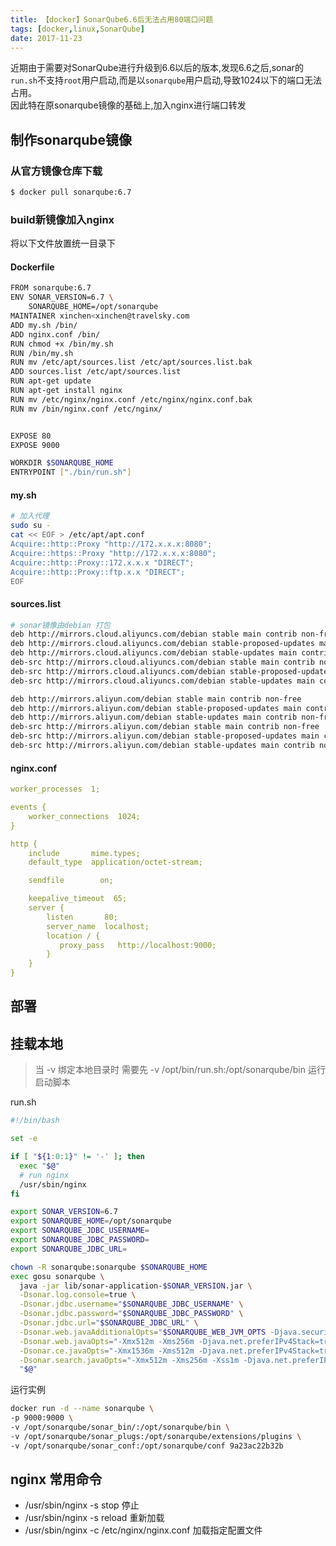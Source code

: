 ```yaml
---
title: 【docker】SonarQube6.6后无法占用80端口问题
tags: [docker,linux,SonarQube]
date: 2017-11-23
---
```


近期由于需要对SonarQube进行升级到6.6以后的版本,发现6.6之后,sonar的`run.sh`不支持`root`用户启动,而是以`sonarqube`用户启动,导致1024以下的端口无法占用。  
因此特在原sonarqube镜像的基础上,加入nginx进行端口转发


## 制作sonarqube镜像

### 从官方镜像仓库下载

``` bash
$ docker pull sonarqube:6.7
```
### build新镜像加入nginx
将以下文件放置统一目录下
#### Dockerfile
```bash
FROM sonarqube:6.7
ENV SONAR_VERSION=6.7 \
    SONARQUBE_HOME=/opt/sonarqube 
MAINTAINER xinchen<xinchen@travelsky.com
ADD my.sh /bin/
ADD nginx.conf /bin/
RUN chmod +x /bin/my.sh
RUN /bin/my.sh
RUN mv /etc/apt/sources.list /etc/apt/sources.list.bak
ADD sources.list /etc/apt/sources.list
RUN apt-get update
RUN apt-get install nginx
RUN mv /etc/nginx/nginx.conf /etc/nginx/nginx.conf.bak
RUN mv /bin/nginx.conf /etc/nginx/


EXPOSE 80
EXPOSE 9000

WORKDIR $SONARQUBE_HOME
ENTRYPOINT ["./bin/run.sh"]
```

#### my.sh
```bash
# 加入代理 
sudo su -
cat << EOF > /etc/apt/apt.conf
Acquire::http::Proxy "http://172.x.x.x:8080";
Acquire::https::Proxy "http://172.x.x.x:8080";
Acquire::http::Proxy::172.x.x.x "DIRECT";
Acquire::http::Proxy::ftp.x.x "DIRECT";
EOF
```

#### sources.list
```bash
# sonar镜像由debian 打包
deb http://mirrors.cloud.aliyuncs.com/debian stable main contrib non-free
deb http://mirrors.cloud.aliyuncs.com/debian stable-proposed-updates main contrib non-free
deb http://mirrors.cloud.aliyuncs.com/debian stable-updates main contrib non-free
deb-src http://mirrors.cloud.aliyuncs.com/debian stable main contrib non-free
deb-src http://mirrors.cloud.aliyuncs.com/debian stable-proposed-updates main contrib non-free
deb-src http://mirrors.cloud.aliyuncs.com/debian stable-updates main contrib non-free

deb http://mirrors.aliyun.com/debian stable main contrib non-free
deb http://mirrors.aliyun.com/debian stable-proposed-updates main contrib non-free
deb http://mirrors.aliyun.com/debian stable-updates main contrib non-free
deb-src http://mirrors.aliyun.com/debian stable main contrib non-free
deb-src http://mirrors.aliyun.com/debian stable-proposed-updates main contrib non-free
deb-src http://mirrors.aliyun.com/debian stable-updates main contrib non-free
```
#### nginx.conf
```yml
worker_processes  1;

events {
    worker_connections  1024;
}

http {
    include       mime.types;
    default_type  application/octet-stream;

    sendfile        on;

    keepalive_timeout  65;
    server {
        listen       80;
        server_name  localhost;
        location / {
           proxy_pass   http://localhost:9000; 
        }
    }
}
```

## 部署

## 挂载本地

> 当 -v 绑定本地目录时
> 需要先 -v /opt/bin/run.sh:/opt/sonarqube/bin 运行启动脚本

run.sh
```sh
#!/bin/bash

set -e

if [ "${1:0:1}" != '-' ]; then
  exec "$@"
  # run nginx
  /usr/sbin/nginx
fi

export SONAR_VERSION=6.7
export SONARQUBE_HOME=/opt/sonarqube
export SONARQUBE_JDBC_USERNAME=
export SONARQUBE_JDBC_PASSWORD=
export SONARQUBE_JDBC_URL=

chown -R sonarqube:sonarqube $SONARQUBE_HOME
exec gosu sonarqube \
  java -jar lib/sonar-application-$SONAR_VERSION.jar \
  -Dsonar.log.console=true \
  -Dsonar.jdbc.username="$SONARQUBE_JDBC_USERNAME" \
  -Dsonar.jdbc.password="$SONARQUBE_JDBC_PASSWORD" \
  -Dsonar.jdbc.url="$SONARQUBE_JDBC_URL" \
  -Dsonar.web.javaAdditionalOpts="$SONARQUBE_WEB_JVM_OPTS -Djava.security.egd=file:/dev/./urandom" \
  -Dsonar.web.javaOpts="-Xmx512m -Xms256m -Djava.net.preferIPv4Stack=true -server" \
  -Dsonar.ce.javaOpts="-Xmx1536m -Xms512m -Djava.net.preferIPv4Stack=true -server" \
  -Dsonar.search.javaOpts="-Xmx512m -Xms256m -Xss1m -Djava.net.preferIPv4Stack=true" \
  "$@"
```
运行实例
```bash
docker run -d --name sonarqube \ 
-p 9000:9000 \
-v /opt/sonarqube/sonar_bin/:/opt/sonarqube/bin \
-v /opt/sonarqube/sonar_plugs:/opt/sonarqube/extensions/plugins \ 
-v /opt/sonarqube/sonar_conf:/opt/sonarqube/conf 9a23ac22b32b
```

## nginx 常用命令
-  /usr/sbin/nginx -s stop  停止
-  /usr/sbin/nginx -s reload  重新加载
-  /usr/sbin/nginx -c /etc/nginx/nginx.conf  加载指定配置文件



